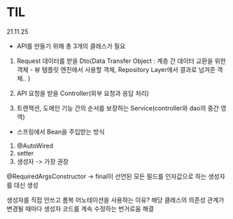 # TIL

21.11.25

* API를 만들기 위해 총 3개의 클래스가 필요

1. Request 데이터를 받을 Dto(Data Transfer Object : 계층 간 데이터 교환을 위한 객체 - 뷰 템플릿 엔진에서 사용할 객체, Repository Layer에서 결과로 넘겨준 객체.. )

2. API 요청을 받을 Controller(외부 요청과 응답 처리)

3. 트랜잭션, 도메인 기능 간의 순서를 보장하는 Service(controller와 dao의 중간 영역)


* 스프링에서 Bean을 주입받는 방식

1. @AutoWired
2. setter
3. 생성자 -> 가장 권장

@RequiredArgsConstructor -> final이 선언된 모든 필드를 인자값으로 하는 생성자를 대신 생성

생성자를 직접 안쓰고 롬복 어노테이션을 사용하는 이유? 
해당 클래스의 의존성 관계가 변경될 때마다 생성자 코드를 계속 수정하는 번거로움 해결


